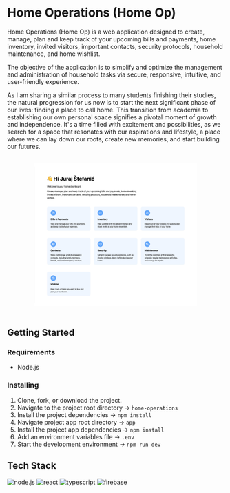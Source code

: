 # Home Operations (Home Op)

Home Operations (Home Op) is a web application designed to create, manage, plan and keep track of your upcoming bills and payments, home inventory, invited visitors, important contacts, security protocols, household maintenance, and home wishlist.

The objective of the application is to simplify and optimize the management and administration of household tasks via secure, responsive, intuitive, and user-friendly experience.

As I am sharing a similar process to many students finishing their studies, the natural progression for us now is to start the next significant phase of our lives: finding a place to call home. This transition from academia to establishing our own personal space signifies a pivotal moment of growth and independence. It's a time filled with excitement and possibilities, as we search for a space that resonates with our aspirations and lifestyle, a place where we can lay down our roots, create new memories, and start building our futures.

<br />

<div align="center">
    <img src="/app/public/HomeOp.png" width="75%">
</div>

<br />

## Getting Started

### Requirements

- Node.js

### Installing

1. Clone, fork, or download the project.
2. Navigate to the project root directory &rarr; `home-operations`
3. Install the project dependencies &rarr; `npm install`
4. Navigate project app root directory &rarr; `app`
5. Install the project app dependencies &rarr; `npm install`
6. Add an environment variables file &rarr; `.env`
7. Start the development environment &rarr; `npm run dev`

## Tech Stack

![node.js][node.js]
![react][react]
![typescript][typescript]
![firebase][firebase]

[node.js]: https://img.shields.io/badge/node.js-339933?style=for-the-badge&logo=node.js&logoColor=white
[react]: https://img.shields.io/badge/react-61DAFB?style=for-the-badge&logo=react&logoColor=black
[typescript]: https://img.shields.io/badge/typescript-3178C6?style=for-the-badge&logo=typescript&logoColor=white
[firebase]: https://img.shields.io/badge/firebase-FFCA28?style=for-the-badge&logo=firebase&logoColor=black
